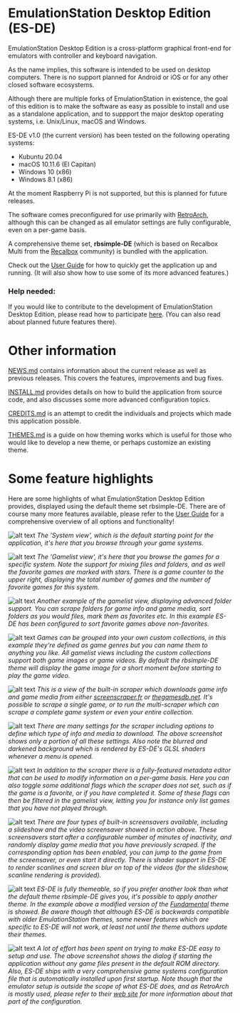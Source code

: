 EmulationStation Desktop Edition (ES-DE)
========================================

EmulationStation Desktop Edition is a cross-platform graphical front-end for emulators with controller and keyboard navigation.

As the name implies, this software is intended to be used on desktop computers. There is no support planned for Android or iOS or for any other closed software ecosystems.

Although there are multiple forks of EmulationStation in existence, the goal of this edition is to make the software as easy as possible to install and use as a standalone application, and to suppport the major desktop operating systems, i.e. Unix/Linux, macOS and Windows.

ES-DE v1.0 (the current version) has been tested on the following operating systems:

* Kubuntu 20.04
* macOS 10.11.6 (El Capitan)
* Windows 10 (x86)
* Windows 8.1 (x86)

At the moment Raspberry Pi is not supported, but this is planned for future releases.

The software comes preconfigured for use primarily with [RetroArch](https://www.retroarch.com), although this can be changed as all emulator settings are fully configurable, even on a per-game basis.

A comprehensive theme set, **rbsimple-DE** (which is based on Recalbox Multi from the [Recalbox](https://www.recalbox.com) community) is bundled with the application.

Check out the [User Guide](USERGUIDE.md) for how to quickly get the application up and running. (It will also show how to use some of its more advanced features.)


### Help needed:

If you would like to contribute to the development of EmulationStation Desktop Edition, please read how to participate [here](CONTRIBUTING.md). (You can also read about planned future features there).


Other information
=================

[NEWS.md](NEWS.md) contains information about the current release as well as previous releases. This covers the features, improvements and bug fixes.

[INSTALL.md](INSTALL.md) provides details on how to build the application from source code, and also discusses some more advanced configuration topics.

[CREDITS.md](CREDITS.md) is an attempt to credit the individuals and projects which made this application possible.

[THEMES.md](THEMES.md) is a guide on how theming works which is useful for those who would like to develop a new theme, or perhaps customize an existing theme.

Some feature highlights
=======================

Here are some highlights of what EmulationStation Desktop Edition provides, displayed using the default theme set rbsimple-DE. There are of course many more features available, please refer to the [User Guide](USERGUIDE.md) for a comprehensive overview of all options and functionality!

![alt text](images/v1.0/es-de_v1.0_system_view.png "ES-DE System View")
_The 'System view', which is the default starting point for the application, it's here that you browse through your game systems._

![alt text](images/v1.0/es-de_v1.0_gamelist_view.png "ES-DE Gamelist View")
_The 'Gamelist view', it's here that you browse the games for a specific system. Note the support for mixing files and folders, and as well the favorite games are marked with stars. There is a game counter to the upper right, displaying the total number of games and the number of favorite games for this system._

![alt text](images/v1.0/es-de_v1.0_folder_support.png "ES-DE Folder Support")
_Another example of the gamelist view, displaying advanced folder support. You can scrape folders for game info and game media, sort folders as you would files, mark them as favorites etc. In this example ES-DE has been configured to sort favorite games above non-favorites._

![alt text](images/v1.0/es-de_v1.0_custom_collections.png "ES-DE Custom Collections")
_Games can be grouped into your own custom collections, in this example they're defined as game genres but you can name them to anything you like. All gamelist views including the custom collections support both game images or game videos. By default the rbsimple-DE theme will display the game image for a short moment before starting to play the game video._

![alt text](images/v1.0/es-de_v1.0_scraper_running.png "ES-DE Scraper Running")
_This is a view of the built-in scraper which downloads game info and game media from either [screenscraper.fr](https://screenscraper.fr) or [thegamesdb.net](https://thegamesdb.net). It's possible to scrape a single game, or to run the multi-scraper which can scrape a complete game system or even your entire collection._

![alt text](images/v1.0/es-de_v1.0_scraper_settings.png "ES-DE Scraper Settings")
_There are many settings for the scraper including options to define which type of info and media to download. The above screenshot shows only a portion of all these settings. Also note the blurred and darkened background which is rendered by ES-DE's GLSL shaders whenever a menu is opened._

![alt text](images/v1.0/es-de_v1.0_metadata_editor.png "ES-DE Metadata Editor")
_In addition to the scraper there is a fully-featured metadata editor that can be used to modify information on a per-game basis. Here you can also toggle some additional flags which the scraper does not set, such as if the game is a favorite, or if you have completed it. Some of these flags can then be filtered in the gamelist view, letting you for instance only list games that you have not played through._

![alt text](images/v1.0/es-de_v1.0_screensaver.png "ES-DE Screensaver")
_There are four types of built-in screensavers available, including a slideshow and the video screensaver showed in action above. These screensavers start after a configurable number of minutes of inactivity, and randomly display game media that you have previously scraped. If the corresponding option has been enabled, you can jump to the game from the screensaver, or even start it directly. There is shader support in ES-DE to render scanlines and screen blur on top of the videos (for the slideshow, scanline rendering is provided)._

![alt text](images/v1.0/es-de_v1.0_ui_theme_support.png "ES-DE Theme Support")
_ES-DE is fully themeable, so if you prefer another look than what the default theme rbsimple-DE gives you, it's possible to apply another theme. In the example above a modified version of the [Fundamental](https://github.com/G-rila/es-theme-fundamental) theme is showed. Be aware though that although ES-DE is backwards compatible with older EmulationStation themes, some newer features which are specific to ES-DE will not work, at least not until the theme authors update their themes._

![alt text](images/v1.0/es-de_v1.0_ui_easy_setup.png "ES-DE Easy Setup")
_A lot of effort has been spent on trying to make ES-DE easy to setup and use. The above screenshot shows the dialog if starting the application without any game files present in the default ROM directory. Also, ES-DE ships with a very comprehensive game systems configuration file that is automatically installed upon first startup. Note though that the emulator setup is outside the scope of what ES-DE does, and as RetroArch is mostly used, please refer to their [web site](https://www.retroarch.com) for more information about that part of the configuration._